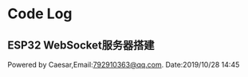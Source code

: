 # Code Log

## ESP32 WebSocket服务器搭建

Powered by Caesar,Email:792910363@qq.com.
Date:2019/10/28 14:45
